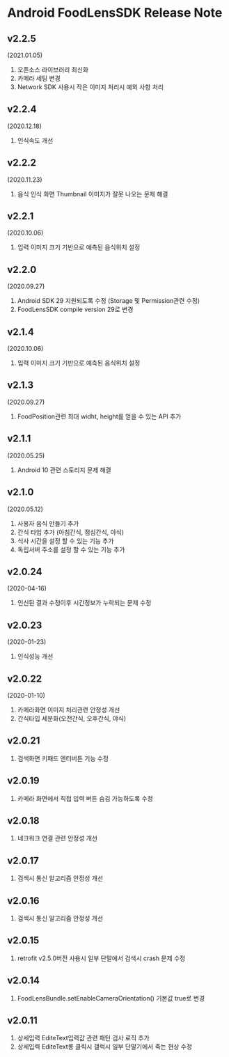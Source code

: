 # Android FoodLensSDK Release Note
## v2.2.5
(2021.01.05)
1. 오픈소스 라이브러리 최신화
2. 카메라 세팅 변경
3. Network SDK 사용시 작은 이미지 처리시 예외 사항 처리

## v2.2.4
(2020.12.18)
1. 인식속도 개선

## v2.2.2
(2020.11.23)
1. 음식 인식 화면 Thumbnail 이미지가 잘못 나오는 문제 해결

## v2.2.1
(2020.10.06)
1. 입력 이미지 크기 기반으로 예측된 음식위치 설정

## v2.2.0
(2020.09.27)
1. Android SDK 29 지원되도록 수정 (Storage 및 Permission관련 수정) 
2. FoodLensSDK compile version 29로 변경

## v2.1.4
(2020.10.06)
1. 입력 이미지 크기 기반으로 예측된 음식위치 설정

## v2.1.3
(2020.09.27)
1. FoodPosition관련 최대 widht, height를 얻을 수 있는 API 추가

## v2.1.1
(2020.05.25)
1. Android 10 관련 스토리지 문제 해결

## v2.1.0
(2020.05.12)
1. 사용자 음식 만들기 추가
2. 간식 타입 추가 (아침간식, 점심간식, 야식)
3. 식사 시간을 설정 할 수 있는 기능 추가
4. 독립서버 주소를 설정 할 수 있는 기능 추가

## v2.0.24
(2020-04-16)
1. 인신된 결과 수정이후 시간정보가 누락되는 문제 수정

## v2.0.23
(2020-01-23)
1. 인식성능 개선

## v2.0.22
(2020-01-10)
1. 카메라화면 이미지 처리관련 안정성 개선 
2. 간식타입 세분화(오전간식, 오후간식, 야식)

## v2.0.21
1. 검색화면 키패드 엔터버튼 기능 수정

## v2.0.19
1. 카메라 화면에서 직접 입력 버튼 숨김 가능하도록 수정

## v2.0.18
1. 네크워크 연결 관련 안정성 개선

## v2.0.17
1. 검색시 통신 알고리즘 안정성 개선

## v2.0.16
1. 검색시 통신 알고리즘 안정성 개선

## v2.0.15
1. retrofit v2.5.0버전 사용시 일부 단말에서 검색시 crash 문제 수정

## v2.0.14
1. FoodLensBundle.setEnableCameraOrientation() 기본값 true로 변경

## v2.0.11
1. 상세입력 EditeText입력값 관련 패턴 검사 로직 추가
2. 상세입력 EditeText롱 클릭시 갤럭시 일부 단말기에서 죽는 현상 수정
